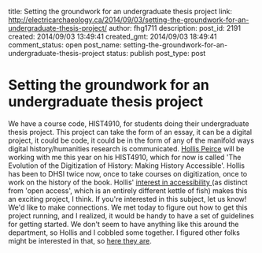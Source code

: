title: Setting the groundwork for an undergraduate thesis project
link: http://electricarchaeology.ca/2014/09/03/setting-the-groundwork-for-an-undergraduate-thesis-project/
author: fhg1711
description: 
post_id: 2191
created: 2014/09/03 13:49:41
created_gmt: 2014/09/03 18:49:41
comment_status: open
post_name: setting-the-groundwork-for-an-undergraduate-thesis-project
status: publish
post_type: post

# Setting the groundwork for an undergraduate thesis project

We have a course code, HIST4910, for students doing their undergraduate thesis project. This project can take the form of an essay, it can be a digital project, it could be code, it could be in the form of any of the manifold ways digital history/humanities research is communicated. [Hollis Peirce](http://hollispeirce.grahamresearchfellow.org/) will be working with me this year on his HIST4910, which for now is called 'The Evolution of the Digitization of History: Making History Accessible'. Hollis has been to DHSI twice now, once to take courses on digitization, once to work on the history of the book. Hollis' [interest in accessibility ](http://hollispeirce.grahamresearchfellow.org/about/) (as distinct from 'open access', which is an entirely different kettle of fish) makes this an exciting project, I think. If you're interested in this subject, let us know! We'd like to make connections. We met today to figure out how to get this project running, and I realized, it would be handy to have a set of guidelines for getting started. We don't seem to have anything like this around the department, so Hollis and I cobbled some together. I figured other folks might be interested in that, so [here they are](https://electricarchaeologist.files.wordpress.com/2014/09/gettingstartedthesisguidelines.pdf).